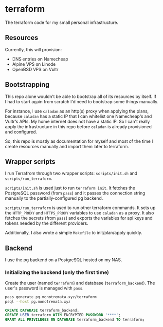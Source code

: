 # terraform

The terraform code for my small personal infrastructure.

## Resources

Currently, this will provision:
* DNS entries on Namecheap
* Alpine VPS on Linode
* OpenBSD VPS on Vultr

## Bootstrapping

This repo alone wouldn't be able to bootstrap all of its resources by itself.
If I had to start again from scratch I'd need to bootstrap some things
manually.

For instance, I use `caladan` as an http(s) proxy when applying the plans,
because `caladan` has a static IP that I can whitelist one Namecheap's and
Vultr's APIs.
My home internet does not have a static IP.
So I can't really apply the infrastructure in this repo before `caladan` is
already provisioned and configured.

So, this repo is mostly as documentation for myself and most of the time I
create resources manually and import them later to terraform.

## Wrapper scripts

I run Terrafrom through two wrapper scripts: `scripts/init.sh` and
`scripts/run_terraform`.

`scripts/init.sh` is used just to run `terraform init`. It fetches the
PostgreSQL password (from `pass`) and it passes the connection string manually
to the partially-configured pg backend.

`scripts/run_terraform` is used to run other terraform commands. It sets up the
`HTTP_PROXY` and `HTTPS_PROXY` variables to use `caladan` as a proxy. It also
fetches the secrets (from `pass`) and exports the variables for api keys and
tokens needed by the different providers.

Additionally, I also wrote a simple `Makefile` to init/plan/apply quickly.

## Backend

I use the pg backend on a PostgreSQL hosted on my NAS.

### Initializing the backend (only the first time)

Create the user (named `terraform`) and database (`terraform_backend`). The
user's password is managed with `pass`.

```sh
pass generate pg.monotremata.xyz/terraform
psql --host pg.monotremata.xyz
```

```sql
CREATE DATABASE terraform_backend;
CREATE USER terraform WITH ENCRYPTED PASSWORD '****';
GRANT ALL PRIVILEGES ON DATABASE terraform_backend TO terraform;
```
